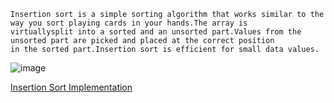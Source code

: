 ```
Insertion sort is a simple sorting algorithm that works similar to the way you sort playing cards in your hands.The array is 
virtuallysplit into a sorted and an unsorted part.Values from the unsorted part are picked and placed at the correct position 
in the sorted part.Insertion sort is efficient for small data values.
```
![image](https://user-images.githubusercontent.com/59710234/171116380-86f853d3-eefc-4082-a420-64844f4a11c9.png)

[Insertion Sort Implementation](https://youtu.be/OGzPmgsI-pQ)

